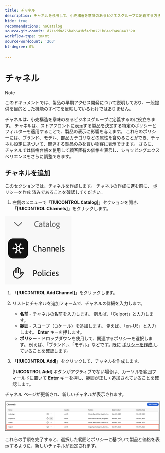 ```yaml
---
title: チャネル
description: チャネルを使用して、小売構造を意味のあるビジネスグループに定義する方法を説明します。
hide: true
recommendations: noCatalog
source-git-commit: d716dd9d75beb642bfad30271b6ecd3490ee7328
workflow-type: tm+mt
source-wordcount: '263'
ht-degree: 0%

---
```


# チャネル

>[!NOTE]
>
>このドキュメントでは、製品の早期アクセス開発について説明しており、一般提供を目的とした機能のすべてを反映しているわけではありません。

チャネルは、小売構造を意味のあるビジネスグループに定義するのに役立ちます。 チャネルは、ストアフロントに表示する製品を決定する特定のポリシーとフィルターを適用することで、製品の表示に影響を与えます。 これらのポリシーには、ブランド、モデル、部品カテゴリなどの属性を含めることができ、チャネル設定に基づいて、関連する製品のみを買い物客に表示できます。 さらに、チャネルでは価格台帳を使用して顧客固有の価格を表示し、ショッピングエクスペリエンスをさらに調整できます。

## チャネルを追加

このセクションでは、チャネルを作成します。 チャネルの作成に進む前に、[ ポリシーを作成 ](./policies.md) 済みであることを確認してください。

1. 左側のメニューで「**[!UICONTROL Catalog]**」セクションを開き、「**[!UICONTROL Channels]**」をクリックします。

![ チャネル ](../assets/channels.png)

1. 「**[!UICONTROL Add Channel]**」をクリックします。&#x200B;

1. リストにチャネルを追加フォームで、チャネルの詳細を入力します。

   * **名前** - チャネルの名前を入力します。 例えば、「Celport」と入力します。&#x200B;
   * **範囲** - スコープ（ロケール）を追加します。 例えば、「en-US」と入力します。 **Enter** キーを押します。
   * **ポリシー** - ドロップダウンを使用して、関連するポリシーを選択します。 例えば、「ブランド」、「モデル」などです。&#x200B;既に [ ポリシーを作成 ](./policies.md) していることを確認します。

1. 「**[!UICONTROL Add]**」をクリックして、チャネルを作成します。&#x200B;

   **[!UICONTROL Add]** ボタンがアクティブでない場合は、カーソルを範囲フィールドに置いて **Enter** キーを押し、範囲が正しく追加されていることを確認します。&#x200B;

チャネル ページが更新され、新しいチャネルが表示されます。&#x200B;

![ 更新されたチャネルページ ](../assets/updated-channels-list.png)

これらの手順を完了すると、選択した範囲とポリシーに基づいて製品と価格を表示するように、新しいチャネルが設定されます。
